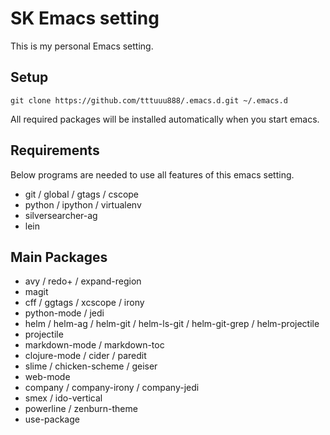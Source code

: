 # SK Emacs setting #
This is my personal Emacs setting.  

## Setup ##
    git clone https://github.com/tttuuu888/.emacs.d.git ~/.emacs.d
All required packages will be installed automatically when you start emacs.  

## Requirements ##
Below programs are needed to use all features of this emacs setting.  
* git / global / gtags / cscope  
* python / ipython / virtualenv  
* silversearcher-ag  
* lein  

## Main Packages ##
* avy / redo+ / expand-region  
* magit  
* cff / ggtags / xcscope / irony  
* python-mode / jedi  
* helm / helm-ag / helm-git / helm-ls-git / helm-git-grep / helm-projectile  
* projectile  
* markdown-mode / markdown-toc  
* clojure-mode / cider /  paredit  
* slime / chicken-scheme / geiser   
* web-mode  
* company / company-irony / company-jedi  
* smex / ido-vertical  
* powerline / zenburn-theme  
* use-package  
